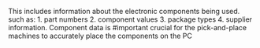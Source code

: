 This includes information about the electronic components being used. such as:
	1. part numbers
	2. component values
	3. package types
	4. supplier information. Component data is 
	#important crucial for the pick-and-place machines to accurately place the components on the PC